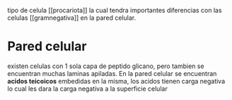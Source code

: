 tipo de celula [[procariota]] la cual tendra importantes diferencias con las celulas [[gramnegativa]] en la pared celular.

# Pared celular
existen celulas con 1 sola capa de peptido glicano, pero tambien se encuentran muchas laminas apiladas. En la pared celular se encuentran **acidos teicoicos** embedidas en la misma, los acidos tienen carga negativa lo cual les dara la carga negativa a la superficie celular